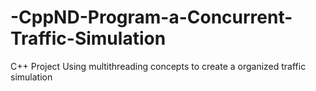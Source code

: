 # -CppND-Program-a-Concurrent-Traffic-Simulation
C++ Project Using multithreading concepts to create a organized traffic simulation
